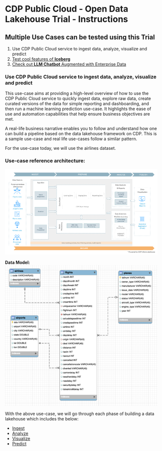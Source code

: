 # CDP Public Cloud - Open Data Lakehouse Trial - Instructions

## Multiple Use Cases can be tested using this Trial

1. Use CDP Public Cloud service to ingest data, analyze, visualize and predict
2. [Test cool features of **Iceberg**](05_iceberg.md)
3. [Check out **LLM Chatbot** Augmented with Enterprise Data](llm_chatbot.md)

### Use CDP Public Cloud service to ingest data, analyze, visualize and predict

This use-case aims at providing a high-level overview of how to use the CDP Public Cloud service to quickly ingest data, explore raw data, create curated versions of the data for simple reporting and dashboarding, and then run a machine learning prediction use-case. It highlights the ease of use and automation capabilities that help ensure business objectives are met.

A real-life business narrative enables you to follow and understand how one can build a pipeline based on the data lakehouse framework on CDP. This is a sample use-case and real life use-cases follow a similar pattern.

For the use-case today, we will use the airlines dataset.

### Use\-case reference architecture:

![CDP_One-Self_service_trial-use-case_development.png](images/CDP_One-Self_service_trial-use-case_development.png)

**Data Model:**
![Airlines Data Model](images/Airlines_Open_Data_Lakehouse_ERD.png)

With the above use\-case, we will go through each phase of building a data lakehouse which includes the below:

- [Ingest](01_ingest.md)
- [Analyze](02_analyze.md)
- [Visualize](03_visualize.md)
- [Predict](04_predict.md)
